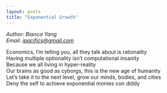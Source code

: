 ```yaml
---
layout: posts
title: "Exponential Growth"
---
```

*Author: Bianca Yang*<br>
*Email: <a href="mailto:ipacifics@gmail.com?subject=Hello from the XDRT Blog">ipacifics@gmail.com</a>*<br>

Economics, I’m telling you, all they talk about is rationality<br>
Having multiple optionality isn’t computational insanity<br>
Because we all living in hyper-reality<br>
Our brains as good as cyborgs, this is the new age of humanity<br>
Let’s take it to the next level, grow our minds, bodies, and cities<br>
Deny the self to achieve exponential monies con diddy<br>
